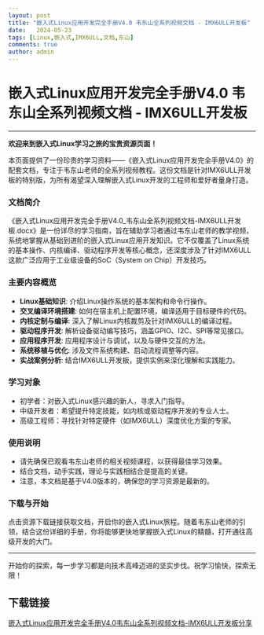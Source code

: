 ```yaml
---
layout: post
title: "嵌入式Linux应用开发完全手册V4.0 韦东山全系列视频文档 - IMX6ULL开发板"
date:   2024-05-23
tags: [Linux,嵌入式,IMX6ULL,文档,东山]
comments: true
author: admin
---
```

# 嵌入式Linux应用开发完全手册V4.0 韦东山全系列视频文档 - IMX6ULL开发板

---

**欢迎来到嵌入式Linux学习之旅的宝贵资源页面！**

本页面提供了一份珍贵的学习资料——《嵌入式Linux应用开发完全手册V4.0》的配套文档，专注于韦东山老师的全系列视频教程。这份文档是针对IMX6ULL开发板的特别版，为所有渴望深入理解嵌入式Linux开发的工程师和爱好者量身打造。

### 文档简介

《嵌入式Linux应用开发完全手册V4.0_韦东山全系列视频文档-IMX6ULL开发板.docx》是一份详尽的学习指南，旨在辅助学习者通过韦东山老师的教学视频，系统地掌握从基础到进阶的嵌入式Linux应用开发知识。它不仅覆盖了Linux系统的基本操作、内核编译、驱动程序开发等核心概念，还深度涉及了针对IMX6ULL这款广泛应用于工业级设备的SoC（System on Chip）开发技巧。

### 主要内容概览

- **Linux基础知识**: 介绍Linux操作系统的基本架构和命令行操作。
- **交叉编译环境搭建**: 如何在宿主机上配置环境，编译适用于目标硬件的代码。
- **内核定制与编译**: 深入了解Linux内核裁剪及针对IMX6ULL的编译过程。
- **驱动程序开发**: 解析设备驱动编写技巧，涵盖GPIO、I2C、SPI等常见接口。
- **应用程序开发**: 应用程序设计与调试，以及与硬件交互的方法。
- **系统移植与优化**: 涉及文件系统构建、启动流程调整等内容。
- **实战案例分析**: 结合IMX6ULL开发板，提供实例来深化理解和实践能力。

### 学习对象

- 初学者：对嵌入式Linux感兴趣的新人，寻求入门指导。
- 中级开发者：希望提升特定技能，如内核或驱动程序开发的专业人士。
- 高级工程师：寻找针对特定硬件（如IMX6ULL）深度优化方案的专家。

### 使用说明

- 请先确保已观看韦东山老师的相关视频课程，以获得最佳学习效果。
- 结合文档，动手实践，理论与实践相结合是提高的关键。
- 注意，本文档是基于V4.0版本的，确保您的学习资源是最新的。

### 下载与开始

点击资源下载链接获取文档，开启你的嵌入式Linux旅程。随着韦东山老师的引领，结合这份详细的手册，你将能够更快地掌握嵌入式Linux的精髓，打开通往高级开发的大门。

---

开始你的探索，每一步学习都是向技术高峰迈进的坚实步伐。祝学习愉快，探索无限！

## 下载链接

[嵌入式Linux应用开发完全手册V4.0韦东山全系列视频文档-IMX6ULL开发板分享](https://pan.quark.cn/s/df9e4737cb8f)